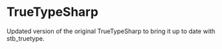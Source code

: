 TrueTypeSharp
=============

Updated version of the original TrueTypeSharp to bring it up to date with stb_truetype.
